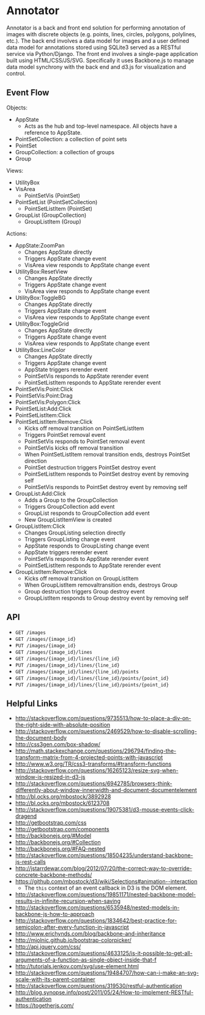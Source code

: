 Annotator
=========

Annotator is a back and front end solution for performing annotation of images
with discrete objects (e.g. points, lines, circles, polygons, polylines, etc.).
The back end involves a data model for images and a user defined data model for
annotations stored using SQLite3 served as a RESTful service via Python/Django.
The front end involves a single-page application built using HTML/CSS/JS/SVG.
Specifically it uses Backbone.js to manage data model synchrony with the back
end and d3.js for visualization and control.

Event Flow
----------

Objects:

- AppState
  - Acts as the hub and top-level namespace. All objects have a reference to AppState.
- PointSetCollection: a collection of point sets
- PointSet
- GroupCollection: a collection of groups
- Group

Views:

- UtilityBox
- VisArea
  - PointSetVis (PointSet)
- PointSetList (PointSetCollection)
  - PointSetListItem (PointSet)
- GroupList (GroupCollection)
  - GroupListItem (Group)

Actions:

- AppState:ZoomPan
  - Changes AppState directly
  - Triggers AppState change event
  - VisArea view responds to AppState change event
- UtilityBox:ResetView
  - Changes AppState directly
  - Triggers AppState change event
  - VisArea view responds to AppState change event
- UtilityBox:ToggleBG
  - Changes AppState directly
  - Triggers AppState change event
  - VisArea view responds to AppState change event
- UtilityBox:ToggleGrid
  - Changes AppState directly
  - Triggers AppState change event
  - VisArea view responds to AppState change event
- UtilityBox:LineColor
  - Changes AppState directly
  - Triggers AppState change event
  - AppState triggers rerender event
  - PointSetVis responds to AppState rerender event
  - PointSetListItem responds to AppState rerender event
- PointSetVis:Point:Click
- PointSetVis:Point:Drag
- PointSetVis:Polygon:Click
- PointSetList:Add:Click
- PointSetListItem:Click
- PointSetListItem:Remove:Click
  - Kicks off removal transition on PointSetListItem
  - Triggers PointSet removal event
  - PointSetVis responds to PointSet removal event
  - PointSetVis kicks off removal transition
  - When PointSetListItem removal transition ends, destroys PointSet direction
  - PointSet destruction triggers PointSet destroy event
  - PointSetListItem responds to PointSet destroy event by removing self
  - PointSetVis responds to PointSet destroy event by removing self
- GroupList:Add:Click
  - Adds a Group to the GroupCollection
  - Triggers GroupCollection add event
  - GroupList responds to GroupCollection add event
  - New GroupListItemView is created
- GroupListItem:Click
  - Changes GroupListing selection directly
  - Triggers GroupListing change event
  - AppState responds to GroupListing change event
  - AppState triggers rerender event
  - PointSetVis responds to AppState rerender event
  - PointSetListItem responds to AppState rerender event
- GroupListItem:Remove:Click
  - Kicks off removal transition on GroupListItem
  - When GroupListItem removaltransition ends, destroys Group
  - Group destruction triggers Group destroy event
  - GroupListItem responds to Group destroy event by removing self

API
---

- `GET /images`
- `GET /images/{image_id}`
- `PUT /images/{image_id}`
- `GET /images/{image_id}/lines`
- `GET /images/{image_id}/lines/{line_id}`
- `PUT /images/{image_id}/lines/{line_id}`
- `GET /images/{image_id}/lines/{line_id}/points`
- `GET /images/{image_id}/lines/{line_id}/points/{point_id}`
- `PUT /images/{image_id}/lines/{line_id}/points/{point_id}`

Helpful Links
-------------

- http://stackoverflow.com/questions/9735513/how-to-place-a-div-on-the-right-side-with-absolute-position
- http://stackoverflow.com/questions/2469529/how-to-disable-scrolling-the-document-body
- http://css3gen.com/box-shadow/
- http://math.stackexchange.com/questions/296794/finding-the-transform-matrix-from-4-projected-points-with-javascript
- http://www.w3.org/TR/css3-transforms/#transform-functions
- http://stackoverflow.com/questions/16265123/resize-svg-when-window-is-resized-in-d3-js
- http://stackoverflow.com/questions/6942785/browsers-think-differently-about-window-innerwidth-and-document-documentelement
- http://bl.ocks.org/mbostock/3892928
- http://bl.ocks.org/mbostock/6123708
- http://stackoverflow.com/questions/19075381/d3-mouse-events-click-dragend
- http://getbootstrap.com/css
- http://getbootstrap.com/components
- http://backbonejs.org/#Model
- http://backbonejs.org/#Collection
- http://backbonejs.org/#FAQ-nested
- http://stackoverflow.com/questions/18504235/understand-backbone-js-rest-calls
- http://jstarrdewar.com/blog/2012/07/20/the-correct-way-to-override-concrete-backbone-methods/
- https://github.com/mbostock/d3/wiki/Selections#animation--interaction
  - The `this` context of an event callback in D3 is the DOM element.
- http://stackoverflow.com/questions/19851171/nested-backbone-model-results-in-infinite-recursion-when-saving
- http://stackoverflow.com/questions/6535948/nested-models-in-backbone-js-how-to-approach
- http://stackoverflow.com/questions/1834642/best-practice-for-semicolon-after-every-function-in-javascript
- http://www.erichynds.com/blog/backbone-and-inheritance
- http://mjolnic.github.io/bootstrap-colorpicker/
- http://api.jquery.com/css/
- http://stackoverflow.com/questions/4633125/is-it-possible-to-get-all-arguments-of-a-function-as-single-object-inside-that-f
- http://tutorials.jenkov.com/svg/use-element.html
- http://stackoverflow.com/questions/19484707/how-can-i-make-an-svg-scale-with-its-parent-container
- http://stackoverflow.com/questions/319530/restful-authentication
- http://blog.synopse.info/post/2011/05/24/How-to-implement-RESTful-authentication
- https://togetherjs.com/
